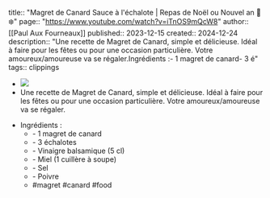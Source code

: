 title:: "Magret de Canard Sauce à l'échalote | Repas de Noël ou Nouvel an 🎄❄️"
page::  "https://www.youtube.com/watch?v=iTnOS9mQcW8"
author:: [[Paul Aux Fourneaux]]
published:: 2023-12-15
created:: 2024-12-24
description:: "Une recette de Magret de Canard, simple et délicieuse. Idéal à faire pour les fêtes ou pour une occasion particulière. Votre amoureux/amoureuse va se régaler.Ingrédients :- 1 magret de canard- 3 é"
tags:: clippings
* ![](https://www.youtube.com/watch?v=iTnOS9mQcW8)
* Une recette de Magret de Canard, simple et délicieuse. Idéal à faire pour les fêtes ou pour une occasion particulière. Votre amoureux/amoureuse va se régaler.

- Ingrédients :
  * \- 1 magret de canard
  * \- 3 échalotes
  * \- Vinaigre balsamique (5 cl)
  * \- Miel (1 cuillère à soupe)
  * \- Sel
  * \- Poivre
  * #magret #canard #food